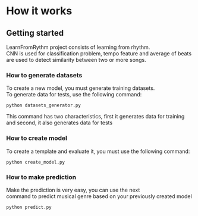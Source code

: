 # How it works

## Getting started
LearnFromRythm project consists of learning from rhythm.  <br/> CNN is used for classification problem, 
tempo feature and average of beats <br/>  are used to detect similarity between two or more songs. 

### How to generate datasets
To create a new model, you must generate training datasets. <br/> 
To generate data for tests, use the following command:

```
python datasets_generator.py
```
This command has two characteristics, first it generates data for training <br/> and 
second, it also generates data for tests

### How to create model
To create a template and evaluate it, you must use the following command:

```
python create_model.py
```

### How to make prediction
Make the prediction is very easy, you can use the next<br/> 
command to predict musical genre based on your previously created model

```
python predict.py
```
